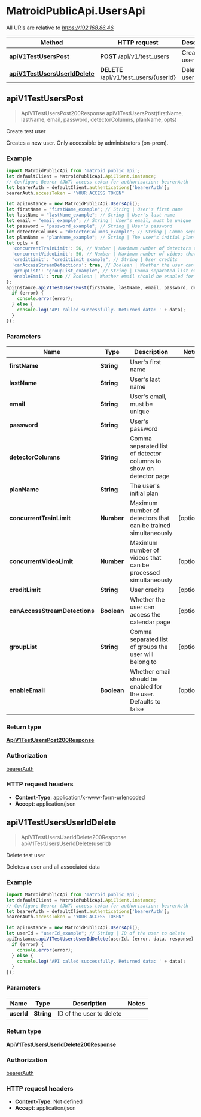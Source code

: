 # MatroidPublicApi.UsersApi

All URIs are relative to *https://192.168.86.46*

Method | HTTP request | Description
------------- | ------------- | -------------
[**apiV1TestUsersPost**](UsersApi.md#apiV1TestUsersPost) | **POST** /api/v1/test_users | Create test user
[**apiV1TestUsersUserIdDelete**](UsersApi.md#apiV1TestUsersUserIdDelete) | **DELETE** /api/v1/test_users/{userId} | Delete test user



## apiV1TestUsersPost

> ApiV1TestUsersPost200Response apiV1TestUsersPost(firstName, lastName, email, password, detectorColumns, planName, opts)

Create test user

Creates a new user. Only accessible by administrators (on-prem).

### Example

```javascript
import MatroidPublicApi from 'matroid_public_api';
let defaultClient = MatroidPublicApi.ApiClient.instance;
// Configure Bearer (JWT) access token for authorization: bearerAuth
let bearerAuth = defaultClient.authentications['bearerAuth'];
bearerAuth.accessToken = "YOUR ACCESS TOKEN"

let apiInstance = new MatroidPublicApi.UsersApi();
let firstName = "firstName_example"; // String | User's first name
let lastName = "lastName_example"; // String | User's last name
let email = "email_example"; // String | User's email, must be unique
let password = "password_example"; // String | User's password
let detectorColumns = "detectorColumns_example"; // String | Comma separated list of detector columns to show on detector page
let planName = "planName_example"; // String | The user's initial plan
let opts = {
  'concurrentTrainLimit': 56, // Number | Maximum number of detectors that can be trained simultaneously
  'concurrentVideoLimit': 56, // Number | Maximum number of videos that can be processed simultaneously
  'creditLimit': "creditLimit_example", // String | User credits
  'canAccessStreamDetections': true, // Boolean | Whether the user can access the calendar page
  'groupList': "groupList_example", // String | Comma separated list of groups the user will belong to
  'enableEmail': true // Boolean | Whether email should be enabled for the user. Defaults to false
};
apiInstance.apiV1TestUsersPost(firstName, lastName, email, password, detectorColumns, planName, opts, (error, data, response) => {
  if (error) {
    console.error(error);
  } else {
    console.log('API called successfully. Returned data: ' + data);
  }
});
```

### Parameters


Name | Type | Description  | Notes
------------- | ------------- | ------------- | -------------
 **firstName** | **String**| User&#39;s first name | 
 **lastName** | **String**| User&#39;s last name | 
 **email** | **String**| User&#39;s email, must be unique | 
 **password** | **String**| User&#39;s password | 
 **detectorColumns** | **String**| Comma separated list of detector columns to show on detector page | 
 **planName** | **String**| The user&#39;s initial plan | 
 **concurrentTrainLimit** | **Number**| Maximum number of detectors that can be trained simultaneously | [optional] 
 **concurrentVideoLimit** | **Number**| Maximum number of videos that can be processed simultaneously | [optional] 
 **creditLimit** | **String**| User credits | [optional] 
 **canAccessStreamDetections** | **Boolean**| Whether the user can access the calendar page | [optional] 
 **groupList** | **String**| Comma separated list of groups the user will belong to | [optional] 
 **enableEmail** | **Boolean**| Whether email should be enabled for the user. Defaults to false | [optional] 

### Return type

[**ApiV1TestUsersPost200Response**](ApiV1TestUsersPost200Response.md)

### Authorization

[bearerAuth](../README.md#bearerAuth)

### HTTP request headers

- **Content-Type**: application/x-www-form-urlencoded
- **Accept**: application/json


## apiV1TestUsersUserIdDelete

> ApiV1TestUsersUserIdDelete200Response apiV1TestUsersUserIdDelete(userId)

Delete test user

Deletes a user and all associated data

### Example

```javascript
import MatroidPublicApi from 'matroid_public_api';
let defaultClient = MatroidPublicApi.ApiClient.instance;
// Configure Bearer (JWT) access token for authorization: bearerAuth
let bearerAuth = defaultClient.authentications['bearerAuth'];
bearerAuth.accessToken = "YOUR ACCESS TOKEN"

let apiInstance = new MatroidPublicApi.UsersApi();
let userId = "userId_example"; // String | ID of the user to delete
apiInstance.apiV1TestUsersUserIdDelete(userId, (error, data, response) => {
  if (error) {
    console.error(error);
  } else {
    console.log('API called successfully. Returned data: ' + data);
  }
});
```

### Parameters


Name | Type | Description  | Notes
------------- | ------------- | ------------- | -------------
 **userId** | **String**| ID of the user to delete | 

### Return type

[**ApiV1TestUsersUserIdDelete200Response**](ApiV1TestUsersUserIdDelete200Response.md)

### Authorization

[bearerAuth](../README.md#bearerAuth)

### HTTP request headers

- **Content-Type**: Not defined
- **Accept**: application/json

